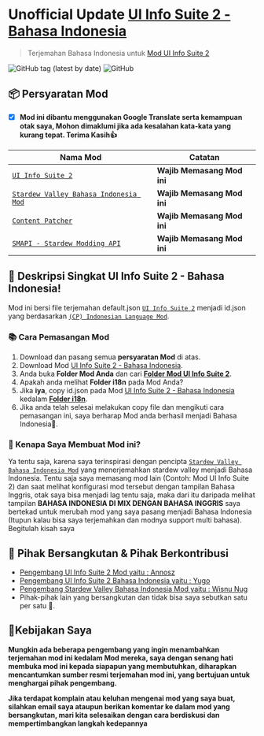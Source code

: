 # Unofficial Update [UI Info Suite 2 - Bahasa Indonesia](https://github.com/AdltX/UIInfoSuite2-Bahasa-Indonesia)

> Terjemahan Bahasa Indonesia untuk [Mod UI Info Suite 2](https://github.com/Annosz/UIInfoSuite2)

![GitHub tag (latest by date)](https://img.shields.io/github/v/tag/YugoSamakuhaku/UIInfoSuite2-Bahasa-Indonesia?label=Versi%20Terbaru&style=plastic) ![GitHub](https://img.shields.io/github/license/YugoSamakuhaku/UIInfoSuite2-Bahasa-Indonesia?label=license&style=plastic)
## 📦 Persyaratan Mod
- [x] **Mod ini dibantu menggunakan Google Translate serta kemampuan otak saya, Mohon dimaklumi jika ada kesalahan kata-kata yang kurang tepat. Terima Kasih👍**

| Nama Mod | Catatan |
| --- | --- |
| [`UI Info Suite 2`](https://github.com/Annosz/UIInfoSuite2) | **Wajib Memasang Mod ini** |
| [`Stardew Valley Bahasa Indonesia Mod`](https://www.nexusmods.com/stardewvalley/mods/17369) | **Wajib Memasang Mod ini** |
| [`Content Patcher`](https://www.nexusmods.com/stardewvalley/mods/1915) | **Wajib Memasang Mod ini** |
| [`SMAPI - Stardew Modding API`](https://www.nexusmods.com/stardewvalley/mods/1063?tab=description) | **Wajib Memasang Mod ini** |

## 🧾 Deskripsi Singkat UI Info Suite 2 - Bahasa Indonesia!
Mod ini bersi file terjemahan default.json [`UI Info Suite 2`](https://github.com/Annosz/UIInfoSuite2) menjadi id.json yang berdasarkan [`(CP) Indonesian Language Mod`](https://www.nexusmods.com/stardewvalley/mods/1057).

### 📚 Cara Pemasangan Mod
1. Download dan pasang semua **persyaratan Mod** di atas.
2. Download Mod [UI Info Suite 2 - Bahasa Indonesia](https://github.com/AdltX/UIInfoSuite2-Bahasa-Indonesia/releases).
3. Anda buka **Folder Mod Anda** dan cari [**Folder Mod UI Info Suite 2**](https://github.com/Annosz/UIInfoSuite2).
4. Apakah anda melihat **Folder i18n** pada Mod Anda?
5. Jika **iya**, copy id.json pada Mod [UI Info Suite 2 - Bahasa Indonesia](https://github.com/AdltX/UIInfoSuite2-Bahasa-Indonesia/releases) kedalam [**Folder i18n**](https://github.com/Annosz/UIInfoSuite2).
6. Jika anda telah selesai melakukan copy file dan mengikuti cara pemasangan ini, saya berharap Mod anda berhasil menjadi Bahasa Indonesia🤩.

### 🥰 Kenapa Saya Membuat Mod ini?
Ya tentu saja, karena saya terinspirasi dengan pencipta [`Stardew Valley Bahasa Indonesia Mod`](https://www.nexusmods.com/stardewvalley/mods/17369) yang menerjemahkan stardew valley menjadi Bahasa Indonesia. Tentu saja saya memasang mod lain (Contoh: Mod UI Info Suite 2) dan saat melihat konfigurasi mod tersebut dengan tampilan Bahasa Inggris, otak saya bisa menjadi lag tentu saja, maka dari itu daripada melihat tampilan **BAHASA INDONESIA DI MIX DENGAN BAHASA INGGRIS** saya bertekad untuk merubah mod yang saya pasang menjadi Bahasa Indonesia (Itupun kalau bisa saya terjemahkan dan modnya support multi bahasa). Begitulah kisah saya


## 💬 Pihak Bersangkutan & Pihak Berkontribusi

* [Pengembang UI Info Suite 2 Mod yaitu : Annosz](https://github.com/Annosz)
* [Pengembang UI Info Suite 2 Bahasa Indonesia yaitu : Yugo](https://github.com/YugoSamakuhaku)
* [Pengembang Stardew Valley Bahasa Indonesia Mod yaitu : Wisnu Nug](https://www.nexusmods.com/stardewvalley/users/104462713)
* Pihak-pihak lain yang bersangkutan dan tidak bisa saya sebutkan satu per satu 🥳.

## 🧐Kebijakan Saya
**Mungkin ada beberapa pengembang yang ingin menambahkan terjemahan mod ini kedalam Mod mereka, saya dengan senang hati membuka mod ini kepada siapapun yang membutuhkan, diharapkan mencantumkan sumber resmi terjemahan mod ini, yang bertujuan untuk menghargai pihak pengembang.**

**Jika terdapat komplain atau keluhan mengenai mod yang saya buat, silahkan email saya ataupun berikan komentar ke dalam mod yang bersangkutan, mari kita selesaikan dengan cara berdiskusi dan mempertimbangkan langkah kedepannya**
